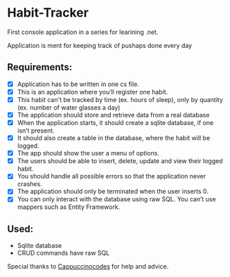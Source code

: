 # Habit-Tracker

First console application in a series for learining .net.

Application is ment for keeping track of pushaps done every day

## Requirements: 
 - [x] Application has to be written in one cs file.
 - [x] This is an application where you’ll register one habit.
 - [x] This habit can't be tracked by time (ex. hours of sleep), only by quantity (ex. number of water glasses a day)
 - [x] The application should store and retrieve data from a real database
 - [x] When the application starts, it should create a sqlite database, if one isn’t present.
 - [x] It should also create a table in the database, where the habit will be logged.
 - [x] The app should show the user a menu of options.
 - [x] The users should be able to insert, delete, update and view their logged habit.
 - [x] You should handle all possible errors so that the application never crashes.
 - [x] The application should only be terminated when the user inserts 0.
 - [x] You can only interact with the database using raw SQL. You can’t use mappers such as Entity Framework.

## Used:
- Sqlite database 
- CRUD commands have raw SQL

Special thanks to [Cappuccinocodes](https://github.com/cappuccinocodes) for help and advice.
